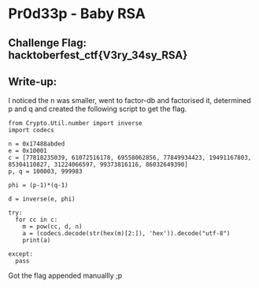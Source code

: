# Pr0d33p - Baby RSA

## Challenge Flag: hacktoberfest_ctf{V3ry_34sy_RSA}

## Write-up:

I noticed the n was smaller, went to factor-db and factorised it, determined p and q and created the following script to get the flag.

```
from Crypto.Util.number import inverse
import codecs

n = 0x17488abded
e = 0x10001
c = [77818235039, 61072516178, 69558062856, 77849934423, 19491167803, 85304110827, 31224066597, 99373816116, 86032649390]
p, q = 100003, 999983

phi = (p-1)*(q-1)

d = inverse(e, phi)

try:
  for cc in c:
    m = pow(cc, d, n)
    a = (codecs.decode(str(hex(m)[2:]), 'hex')).decode("utf-8")
    print(a)

except:
  pass
```
Got the flag appended manuallly ;p
